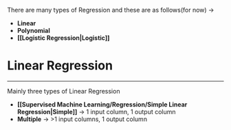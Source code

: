 There are many types of Regression and these are as follows(for now) -> 
- **Linear**
- **Polynomial**
- **[[Logistic Regression|Logistic]]** 
# Linear Regression
---
Mainly three types of Linear Regression
- **[[Supervised Machine Learning/Regression/Simple Linear Regression|Simple]]** -> 1 input column, 1 output column
- **Multiple** -> >1 input columns, 1 output column